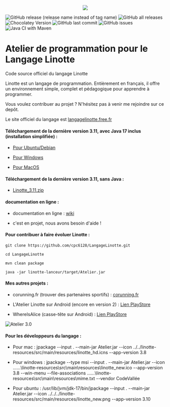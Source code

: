 <p align="center">
  <img src="http://langagelinotte.free.fr/github/entete2.png">
</p>

![GitHub release (release name instead of tag name)](https://img.shields.io/github/v/release/cpc6128/LangageLinotte)
![GitHub all releases](https://img.shields.io/github/downloads/cpc6128/LangageLinotte/total)
![Chocolatey Version](https://img.shields.io/chocolatey/v/linotte)
![GitHub last commit](https://img.shields.io/github/last-commit/cpc6128/LangageLinotte?style=plastic)
![GitHub issues](https://img.shields.io/github/issues/cpc6128/LangageLinotte)
![Java CI with Maven](https://github.com/cpc6128/LangageLinotte/workflows/Java%20CI%20with%20Maven/badge.svg)

# Atelier de programmation pour le Langage Linotte

Code source officiel du langage Linotte

Linotte est un langage de programmation.
Entièrement en français, il offre un environnement simple, complet et pédagogique pour apprendre à programmer.

Vous voulez contribuer au projet ? N'hésitez pas à venir me rejoindre sur ce depôt.

Le site officiel du langage est <a href="http://langagelinotte.free.fr">langagelinotte.free.fr</a>

#### Téléchargement de la dernière version 3.11, avec Java 17 inclus (installation simplifiée) :

- <a href="https://github.com/cpc6128/LangageLinotte/releases/download/v3.11/atelierlinotte_3.11-1_amd64.deb">Pour Ubuntu/Debian</a>

- <a href="https://github.com/cpc6128/LangageLinotte/releases/download/v3.11/AtelierLinotte-3.11.msi">Pour Windows</a>

- <a href="https://github.com/cpc6128/LangageLinotte/releases/download/v3.11/AtelierLinotte-3.11.dmg">Pour MacOS</a>

#### Téléchargement de la dernière version 3.11, sans Java :

- <a href="https://github.com/cpc6128/LangageLinotte/releases/download/v3.11/Linotte_3.11-2021-12-17-16-32.zip">Linotte_3.11.zip</a>

#### documentation en ligne :

- documentation en ligne : <a href="https://github.com/cpc6128/LangageLinotte/wiki">wiki</a>

- c'est en projet, nous avons besoin d'aide !

#### Pour contribuer à faire évoluer Linotte :
`git clone https://github.com/cpc6128/LangageLinotte.git`

`cd LangageLinotte`

`mvn clean package`

`java -jar linotte-lanceur/target/Atelier.jar`

#### Mes autres projets :

- corunning.fr (trouver des partenaires sportifs) : <a href="https://www.corunning.fr">corunning.fr</a>

- L'Atelier Linotte sur Android (encore en version 2) : <a href="https://play.google.com/store/apps/details?id=fr.codevallee.langagelinotte.atelierlinotte">Lien PlayStore</a>

- WhereIsAlice (casse-tête sur Android) : <a href="https://play.google.com/store/apps/details?id=fr.codevallee.whereisalice">Lien PlayStore</a>

![Atelier 3.0](http://langagelinotte.free.fr/github/atelier-dracula2.png)

#### Pour les développeurs du langage :

- Pour mac :
  jpackage --input . --main-jar Atelier.jar  --icon ../../linotte-resources/src/main/resources/linotte_hd.icns --app-version 3.8

- Pour windows :
  jpackage --type msi --input . --main-jar Atelier.jar --icon ..\..\..\linotte-resources\src\main\resources\linotte_new.ico --app-version 3.8 --win-menu --file-associations ..\..\..\linotte-resources\src\main\resources\mime.txt --vendor CodeVallée

- Pour ubuntu :
  /usr/lib/jvm/jdk-17/bin/jpackage --input . --main-jar Atelier.jar  --icon ../../../linotte-resources/src/main/resources/linotte_new.png --app-version 3.10
